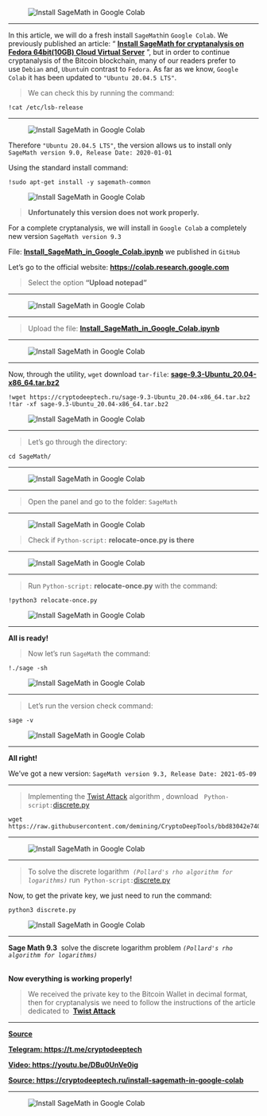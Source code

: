 		
<figure class="wp-block-image"><img decoding="async" src="./Install SageMath in Google Colab - CRYPTO DEEP TECH_files/037-1-1024x576.png" alt="Install SageMath in Google Colab" class="wp-image-2669"></figure>



<hr class="wp-block-separator has-alpha-channel-opacity">



<p>In this article, we will do a fresh install&nbsp;<code>SageMath</code>in&nbsp;<code>Google Colab</code>.&nbsp;We previously published an article: “&nbsp;<strong><a href="https://cryptodeeptech.ru/install-sagemath-on-fedora/" target="_blank" rel="noreferrer noopener">Install SageMath for cryptanalysis on Fedora 64bit(10GB) Cloud Virtual Server</a></strong>&nbsp;”, but in order to continue cryptanalysis of the Bitcoin blockchain, many of our readers prefer to use&nbsp;<code>Debian</code> and,&nbsp;<code>Ubuntu</code>in contrast to&nbsp;<code>Fedora</code>.&nbsp;As far as we know,&nbsp;<code>Google Colab</code> it has been updated to&nbsp;<code>"Ubuntu 20.04.5 LTS"</code>.</p>



<blockquote class="wp-block-quote">
<p>We can check this by running the command:</p>
</blockquote>



<pre class="wp-block-code"><code>!cat /etc/lsb-release
</code></pre>



<hr class="wp-block-separator has-alpha-channel-opacity">


<div class="wp-block-image">
<figure class="aligncenter"><img decoding="async" src="./Install SageMath in Google Colab - CRYPTO DEEP TECH_files/image-21-1024x192.png" alt="Install SageMath in Google Colab" class="wp-image-2598"></figure></div>


<p>Therefore&nbsp;<code>"Ubuntu 20.04.5 LTS"</code>, the version allows us to install only <code>SageMath version 9.0, Release Date: 2020-01-01</code></p>



<p>Using the standard install command:</p>



<pre class="wp-block-code"><code>!sudo apt-get install -y sagemath-common</code></pre>



<figure class="wp-block-image"><img decoding="async" src="./Install SageMath in Google Colab - CRYPTO DEEP TECH_files/image-22-1024x120.png" alt="Install SageMath in Google Colab" class="wp-image-2599"></figure>



<blockquote class="wp-block-quote">
<p><strong>Unfortunately this version does not work properly.</strong></p>
</blockquote>



<p>For a complete cryptanalysis, we will install in&nbsp;<code>Google Colab</code> a completely new version <code>SageMath version 9.3</code></p>



<p>File:&nbsp;<a href="https://github.com/demining/CryptoDeepTools/blob/main/19SageMathGoogleColab/Install_SageMath_in_Google_Colab.ipynb" target="_blank" rel="noreferrer noopener"><strong>Install_SageMath_in_Google_Colab.ipynb</strong></a>&nbsp;we published in <code>GitHub</code></p>



<p>Let’s go to the official website:&nbsp;<strong><a href="https://colab.research.google.com/" target="_blank" rel="noreferrer noopener">https://colab.research.google.com</a></strong></p>



<blockquote class="wp-block-quote">
<p>Select the option&nbsp;<strong>“Upload notepad”</strong></p>
</blockquote>



<hr class="wp-block-separator has-alpha-channel-opacity">


<div class="wp-block-image">
<figure class="aligncenter"><img decoding="async" src="./Install SageMath in Google Colab - CRYPTO DEEP TECH_files/image-24.png" alt="Install SageMath in Google Colab" class="wp-image-2605"></figure></div>


<hr class="wp-block-separator has-alpha-channel-opacity">



<blockquote class="wp-block-quote">
<p>Upload the file:&nbsp;<a href="https://github.com/demining/CryptoDeepTools/blob/main/19SageMathGoogleColab/Install_SageMath_in_Google_Colab.ipynb" target="_blank" rel="noreferrer noopener"><strong>Install_SageMath_in_Google_Colab.ipynb</strong></a></p>
</blockquote>



<hr class="wp-block-separator has-alpha-channel-opacity">


<div class="wp-block-image">
<figure class="aligncenter"><img decoding="async" src="./Install SageMath in Google Colab - CRYPTO DEEP TECH_files/image-25.png" alt="Install SageMath in Google Colab" class="wp-image-2606"></figure></div>


<hr class="wp-block-separator has-alpha-channel-opacity">



<p>Now, through the utility,&nbsp;<code>wget</code>&nbsp;download&nbsp;<code>tar-file</code>:&nbsp;<a href="https://cryptodeeptech.ru/sage-9.3-Ubuntu_20.04-x86_64.tar.bz2" target="_blank" rel="noreferrer noopener"><strong>sage-9.3-Ubuntu_20.04-x86_64.tar.bz2</strong></a></p>



<pre class="wp-block-code"><code>!wget https://cryptodeeptech.ru/sage-9.3-Ubuntu_20.04-x86_64.tar.bz2
!tar -xf sage-9.3-Ubuntu_20.04-x86_64.tar.bz2</code></pre>



<figure class="wp-block-image"><img decoding="async" src="./Install SageMath in Google Colab - CRYPTO DEEP TECH_files/image-29-1024x321.png" alt="Install SageMath in Google Colab" class="wp-image-2612"></figure>



<hr class="wp-block-separator has-alpha-channel-opacity">



<blockquote class="wp-block-quote">
<p>Let’s go through the directory:</p>
</blockquote>



<pre class="wp-block-code"><code>cd SageMath/</code></pre>



<hr class="wp-block-separator has-alpha-channel-opacity">



<figure class="wp-block-image"><img decoding="async" src="./Install SageMath in Google Colab - CRYPTO DEEP TECH_files/image-32-1024x110.png" alt="Install SageMath in Google Colab" class="wp-image-2617"></figure>



<hr class="wp-block-separator has-alpha-channel-opacity">



<blockquote class="wp-block-quote">
<p>Open the panel and go to the folder: <code>SageMath</code></p>
</blockquote>



<hr class="wp-block-separator has-alpha-channel-opacity">


<div class="wp-block-image">
<figure class="aligncenter"><img decoding="async" src="./Install SageMath in Google Colab - CRYPTO DEEP TECH_files/image-34.png" alt="Install SageMath in Google Colab" class="wp-image-2619"></figure></div>


<blockquote class="wp-block-quote">
<p>Check if&nbsp;<code>Python-script:</code><strong> relocate-once.py is there</strong></p>
</blockquote>



<hr class="wp-block-separator has-alpha-channel-opacity">



<figure class="wp-block-image"><img decoding="async" src="./Install SageMath in Google Colab - CRYPTO DEEP TECH_files/image-33-1024x180.png" alt="Install SageMath in Google Colab" class="wp-image-2618"></figure>



<hr class="wp-block-separator has-alpha-channel-opacity">



<blockquote class="wp-block-quote">
<p>Run&nbsp;<code>Python-script:</code><strong> relocate-once.py</strong>&nbsp;with the command:</p>
</blockquote>



<pre class="wp-block-code"><code>!python3 relocate-once.py</code></pre>



<figure class="wp-block-image"><img decoding="async" src="./Install SageMath in Google Colab - CRYPTO DEEP TECH_files/image-35-1024x451.png" alt="Install SageMath in Google Colab" class="wp-image-2620"></figure>



<hr class="wp-block-separator has-alpha-channel-opacity">



<p><strong>All is ready!</strong></p>



<blockquote class="wp-block-quote">
<p>Now let’s run&nbsp;<code>SageMath</code> the command:</p>
</blockquote>



<pre class="wp-block-code"><code>!./sage -sh</code></pre>



<figure class="wp-block-image"><img decoding="async" src="./Install SageMath in Google Colab - CRYPTO DEEP TECH_files/image-36-1024x304.png" alt="Install SageMath in Google Colab" class="wp-image-2623"></figure>



<hr class="wp-block-separator has-alpha-channel-opacity">



<blockquote class="wp-block-quote">
<p>Let’s run the version check command:</p>
</blockquote>



<pre class="wp-block-code"><code>sage -v</code></pre>



<figure class="wp-block-image"><img decoding="async" src="./Install SageMath in Google Colab - CRYPTO DEEP TECH_files/image-37-1024x344.png" alt="Install SageMath in Google Colab" class="wp-image-2624"></figure>



<hr class="wp-block-separator has-alpha-channel-opacity">



<p><strong>All right!</strong></p>



<p>We’ve got a new version:&nbsp;<code>SageMath version 9.3, Release Date: 2021-05-09</code></p>



<hr class="wp-block-separator has-alpha-channel-opacity">



<blockquote class="wp-block-quote">
<p>Implementing the&nbsp;<a href="https://cryptodeeptech.ru/twist-attack/" target="_blank" rel="noreferrer noopener">Twist Attack</a>&nbsp;algorithm , download &nbsp;&nbsp;<code>Python-script:</code><a href="https://github.com/demining/CryptoDeepTools/blob/bbd83042e7405508cd2e646ad1b0819da0f9c58d/18TwistAttack/discrete.py" target="_blank" rel="noreferrer noopener">discrete.py</a></p>
</blockquote>



<pre class="wp-block-code"><code>wget https://raw.githubusercontent.com/demining/CryptoDeepTools/bbd83042e7405508cd2e646ad1b0819da0f9c58d/18TwistAttack/discrete.py</code></pre>



<hr class="wp-block-separator has-alpha-channel-opacity">



<figure class="wp-block-image"><img decoding="async" src="./Install SageMath in Google Colab - CRYPTO DEEP TECH_files/image-41-1024x517.png" alt="Install SageMath in Google Colab" class="wp-image-2628"></figure>



<hr class="wp-block-separator has-alpha-channel-opacity">



<blockquote class="wp-block-quote">
<p>To solve the discrete logarithm&nbsp;&nbsp;<em><code>(Pollard's rho algorithm for logarithms)</code></em>&nbsp;run&nbsp;&nbsp;<code>Python-script:</code><a href="https://github.com/demining/CryptoDeepTools/blob/bbd83042e7405508cd2e646ad1b0819da0f9c58d/18TwistAttack/discrete.py" target="_blank" rel="noreferrer noopener">discrete.py</a></p>
</blockquote>



<p>Now, to get the private key, we just need to run the command:</p>



<pre class="wp-block-code"><code>python3 discrete.py</code></pre>



<figure class="wp-block-image"><img decoding="async" src="./Install SageMath in Google Colab - CRYPTO DEEP TECH_files/image-43-1024x548.png" alt="Install SageMath in Google Colab" class="wp-image-2654"></figure>



<hr class="wp-block-separator has-alpha-channel-opacity">



<p><strong>Sage Math&nbsp;</strong><strong>9.3</strong>&nbsp;&nbsp;solve the discrete logarithm problem&nbsp;<em><code>(Pollard's rho algorithm for logarithms)</code></em></p>



<p><strong><br>Now everything is working properly!</strong></p>



<blockquote class="wp-block-quote">
<p>We received the private key to the Bitcoin Wallet in decimal format, then for cryptanalysis we need to follow the instructions of the article dedicated to&nbsp;&nbsp;<strong><a href="https://cryptodeeptech.ru/twist-attack/" target="_blank" rel="noreferrer noopener">Twist Attack</a></strong></p>
</blockquote>



<hr class="wp-block-separator has-alpha-channel-opacity">



<p><strong><a href="https://github.com/demining/Install-SageMath-in-Google-Colab" target="_blank" rel="noreferrer noopener">Source</a></strong></p>



<p><strong><a href="https://t.me/cryptodeeptech" target="_blank" rel="noreferrer noopener">Telegram: https://t.me/cryptodeeptech</a></strong></p>



<p><strong><a href="https://youtu.be/DBu0UnVe0ig" target="_blank" rel="noreferrer noopener">Video: https://youtu.be/DBu0UnVe0ig</a></strong></p>



<p><strong><a href="https://cryptodeeptech.ru/install-sagemath-in-google-colab" target="_blank" rel="noreferrer noopener">Source: https://cryptodeeptech.ru/install-sagemath-in-google-colab</a></strong></p>



<hr class="wp-block-separator has-alpha-channel-opacity">



<figure class="wp-block-image"><img decoding="async" src="./Install SageMath in Google Colab - CRYPTO DEEP TECH_files/037-1-1024x576.png" alt="Install SageMath in Google Colab" class="wp-image-2669"></figure>
	</div><!-- .entry-content -->
